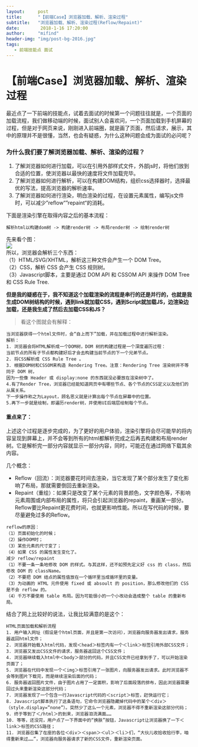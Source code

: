 ```yaml
---
layout:     post
title:      "【前端Case】浏览器加载、解析、渲染过程"
subtitle:   "浏览器加载、解析、渲染过程(Reflow/Repaint)"
date:        2018-1-16 17:20:00
author:     "mifind"
header-img: "img/post-bg-2016.jpg"
tags:
   - 前端技能点 面试
---
```


# 【前端Case】浏览器加载、解析、渲染过程

最近点了一下前端的技能点，试着去面试的时候第一个问题往往就是，一个页面的加载流程，我们做移动端的时候，面试别人会喜欢问，一个页面加载到手机屏幕的过程，但是对于网页来说，刚刚进入前端圈，就是画了页面，然后请求，展示，其中的原理并不是很懂，当然，也会有疑惑，为什么这种问题会成为面试的必问呢？
      
      
 ### 为什么我们要了解浏览器加载、解析、渲染的过程？
 1. 了解浏览器如何进行加载，可以在引用外部样式文件，外部js时，将他们放到合适的位置，使浏览器以最快的速度将文件加载完毕。
 2. 了解浏览器如何进行解析，可以在构建DOM结构，组织css选择器时，选择最优的写法，提高浏览器的解析速率。
 3. 了解浏览器如何进行渲染，明白渲染的过程，在设置元素属性，编写js文件时，可以减少”reflow“”repaint“的消耗。
 
下面是渲染引擎在取得内容之后的基本流程：<br>

```解析html以构建dom树 -> 构建render树 -> 布局render树 -> 绘制render树```

先来看个图：<br/>
<img src="http://img.blog.csdn.net/20160724092250385"/><br/>
所以，浏览器会解析三个东西： <br/>
（1）HTML/SVG/XHTML，解析这三种文件会产生一个 DOM Tree。 <br/>
（2）CSS，解析 CSS 会产生 CSS 规则树。 <br/>
（3）Javascript脚本，主要是通过 DOM API 和 CSSOM API 来操作 DOM Tree 和 CSS Rule Tree.<br/>

<strong>但是我的疑惑在于，我不知道这个加载渲染的流程是串行的还是并行的，也就是我生成DOM树结构的时候，遇到link就加载CSS，遇到Script就加载JS，边渲染边加载，还是我生成了然后去加载CSS和JS？</strong>
> 看这个图就会有解释：
```
当浏览器获得一个html文件时，会“自上而下”加载，并在加载过程中进行解析渲染。
解析：
1. 浏览器会将HTML解析成一个DOM树，DOM 树的构建过程是一个深度遍历过程：
当前节点的所有子节点都构建好后才会去构建当前节点的下一个兄弟节点。
2. 将CSS解析成 CSS Rule Tree 。
3. 根据DOM树和CSSOM来构造 Rendering Tree。注意：Rendering Tree 渲染树并不等同于 DOM 树，
因为一些像 Header 或 display:none 的东西就没必要放在渲染树中了。
4.有了Render Tree，浏览器已经能知道网页中有哪些节点、各个节点的CSS定义以及他们的从属关系。
下一步操作称之为Layout，顾名思义就是计算出每个节点在屏幕中的位置。
5.再下一步就是绘制，即遍历render树，并使用UI后端层绘制每个节点。
```

#### 重点来了：
上述这个过程是逐步完成的，为了更好的用户体验，渲染引擎将会尽可能早的将内容呈现到屏幕上，并不会等到所有的html都解析完成之后再去构建和布局render树。它是解析完一部分内容就显示一部分内容，同时，可能还在通过网络下载其余内容。

几个概念： 
* Reflow（回流）：浏览器要花时间去渲染，当它发现了某个部分发生了变化影响了布局，那就需要倒回去重新渲染。 
* Repaint（重绘）：如果只是改变了某个元素的背景颜色，文字颜色等，不影响元素周围或内部布局的属性，将只会引起浏览器的repaint，重画某一部分。 Reflow要比Repaint更花费时间，也就更影响性能。所以在写代码的时候，要尽量避免过多的Reflow。
```
reflow的原因：
（1）页面初始化的时候； 
（2）操作DOM时； 
（3）某些元素的尺寸变了； 
（4）如果 CSS 的属性发生变化了。
减少 reflow/repaint
（1）不要一条一条地修改 DOM 的样式。与其这样，还不如预先定义好 css 的 class，然后修改 DOM 的 className。 　
（2）不要把 DOM 结点的属性值放在一个循环里当成循环里的变量。 　
（3）为动画的 HTML 元件使用 fixed 或 absoult 的 position，那么修改他们的 CSS 是不会 reflow 的。 　
（4）千万不要使用 table 布局。因为可能很小的一个小改动会造成整个 table 的重新布局。
```

结合了网上比较好的说法，让我比较满意的是这个：

```
HTML页面加载和解析流程 
1. 用户输入网址（假设是个html页面，并且是第一次访问），浏览器向服务器发出请求，服务器返回html文件； 
2. 浏览器开始载入html代码，发现＜head＞标签内有一个＜link＞标签引用外部CSS文件； 
3. 浏览器又发出CSS文件的请求，服务器返回这个CSS文件； 
4. 浏览器继续载入html中＜body＞部分的代码，并且CSS文件已经拿到手了，可以开始渲染页面了；
5. 浏览器在代码中发现一个＜img＞标签引用了一张图片，向服务器发出请求。此时浏览器不会等到图片下载完，而是继续渲染后面的代码； 
6. 服务器返回图片文件，由于图片占用了一定面积，影响了后面段落的排布，因此浏览器需要回过头来重新渲染这部分代码； 
7. 浏览器发现了一个包含一行Javascript代码的＜script＞标签，赶快运行它； 
8. Javascript脚本执行了这条语句，它命令浏览器隐藏掉代码中的某个＜div＞ （style.display=”none”）。突然少了这么一个元素，浏览器不得不重新渲染这部分代码； 
9. 终于等到了＜/html＞的到来，浏览器泪流满面…… 
10. 等等，还没完，用户点了一下界面中的“换肤”按钮，Javascript让浏览器换了一下＜link＞标签的CSS路径； 
11. 浏览器召集了在座的各位＜div＞＜span＞＜ul＞＜li＞们，“大伙儿收拾收拾行李，咱得重新来过……”，浏览器向服务器请求了新的CSS文件，重新渲染页面。

```
